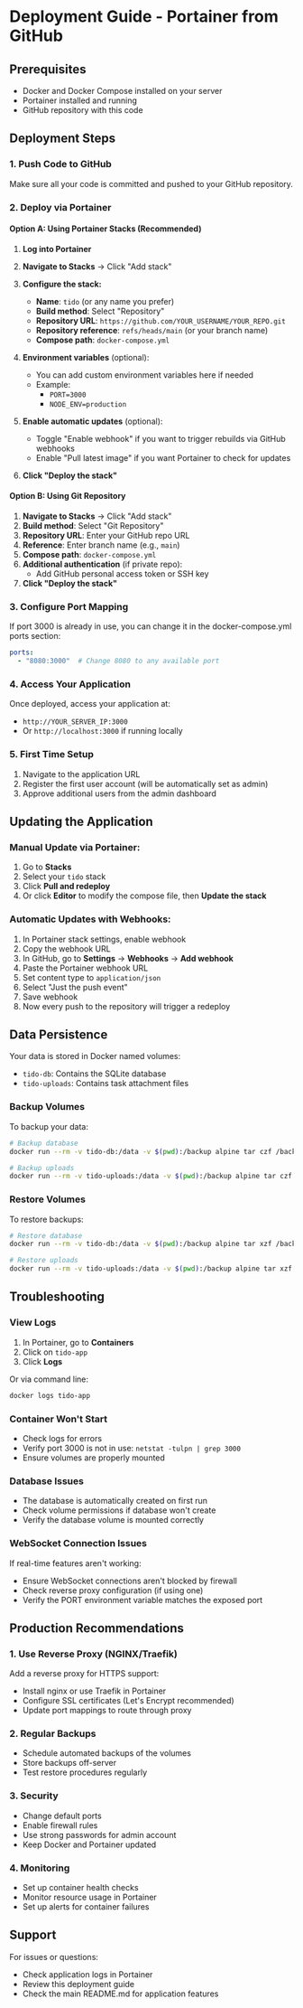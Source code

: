 # Deployment Guide - Portainer from GitHub

## Prerequisites
- Docker and Docker Compose installed on your server
- Portainer installed and running
- GitHub repository with this code

## Deployment Steps

### 1. Push Code to GitHub
Make sure all your code is committed and pushed to your GitHub repository.

### 2. Deploy via Portainer

#### Option A: Using Portainer Stacks (Recommended)

1. **Log into Portainer**
2. **Navigate to Stacks** → Click "Add stack"
3. **Configure the stack:**
   - **Name**: `tido` (or any name you prefer)
   - **Build method**: Select "Repository"
   - **Repository URL**: `https://github.com/YOUR_USERNAME/YOUR_REPO.git`
   - **Repository reference**: `refs/heads/main` (or your branch name)
   - **Compose path**: `docker-compose.yml`

4. **Environment variables** (optional):
   - You can add custom environment variables here if needed
   - Example:
     - `PORT=3000`
     - `NODE_ENV=production`

5. **Enable automatic updates** (optional):
   - Toggle "Enable webhook" if you want to trigger rebuilds via GitHub webhooks
   - Enable "Pull latest image" if you want Portainer to check for updates

6. **Click "Deploy the stack"**

#### Option B: Using Git Repository

1. **Navigate to Stacks** → Click "Add stack"
2. **Build method**: Select "Git Repository"
3. **Repository URL**: Enter your GitHub repo URL
4. **Reference**: Enter branch name (e.g., `main`)
5. **Compose path**: `docker-compose.yml`
6. **Additional authentication** (if private repo):
   - Add GitHub personal access token or SSH key
7. **Click "Deploy the stack"**

### 3. Configure Port Mapping

If port 3000 is already in use, you can change it in the docker-compose.yml ports section:
```yaml
ports:
  - "8080:3000"  # Change 8080 to any available port
```

### 4. Access Your Application

Once deployed, access your application at:
- `http://YOUR_SERVER_IP:3000`
- Or `http://localhost:3000` if running locally

### 5. First Time Setup

1. Navigate to the application URL
2. Register the first user account (will be automatically set as admin)
3. Approve additional users from the admin dashboard

## Updating the Application

### Manual Update via Portainer:
1. Go to **Stacks**
2. Select your `tido` stack
3. Click **Pull and redeploy**
4. Or click **Editor** to modify the compose file, then **Update the stack**

### Automatic Updates with Webhooks:
1. In Portainer stack settings, enable webhook
2. Copy the webhook URL
3. In GitHub, go to **Settings** → **Webhooks** → **Add webhook**
4. Paste the Portainer webhook URL
5. Set content type to `application/json`
6. Select "Just the push event"
7. Save webhook
8. Now every push to the repository will trigger a redeploy

## Data Persistence

Your data is stored in Docker named volumes:
- `tido-db`: Contains the SQLite database
- `tido-uploads`: Contains task attachment files

### Backup Volumes

To backup your data:
```bash
# Backup database
docker run --rm -v tido-db:/data -v $(pwd):/backup alpine tar czf /backup/tido-db-backup.tar.gz -C /data .

# Backup uploads
docker run --rm -v tido-uploads:/data -v $(pwd):/backup alpine tar czf /backup/tido-uploads-backup.tar.gz -C /data .
```

### Restore Volumes

To restore backups:
```bash
# Restore database
docker run --rm -v tido-db:/data -v $(pwd):/backup alpine tar xzf /backup/tido-db-backup.tar.gz -C /data

# Restore uploads
docker run --rm -v tido-uploads:/data -v $(pwd):/backup alpine tar xzf /backup/tido-uploads-backup.tar.gz -C /data
```

## Troubleshooting

### View Logs
1. In Portainer, go to **Containers**
2. Click on `tido-app`
3. Click **Logs**

Or via command line:
```bash
docker logs tido-app
```

### Container Won't Start
- Check logs for errors
- Verify port 3000 is not in use: `netstat -tulpn | grep 3000`
- Ensure volumes are properly mounted

### Database Issues
- The database is automatically created on first run
- Check volume permissions if database won't create
- Verify the database volume is mounted correctly

### WebSocket Connection Issues
If real-time features aren't working:
- Ensure WebSocket connections aren't blocked by firewall
- Check reverse proxy configuration (if using one)
- Verify the PORT environment variable matches the exposed port

## Production Recommendations

### 1. Use Reverse Proxy (NGINX/Traefik)
Add a reverse proxy for HTTPS support:
- Install nginx or use Traefik in Portainer
- Configure SSL certificates (Let's Encrypt recommended)
- Update port mappings to route through proxy

### 2. Regular Backups
- Schedule automated backups of the volumes
- Store backups off-server
- Test restore procedures regularly

### 3. Security
- Change default ports
- Enable firewall rules
- Use strong passwords for admin account
- Keep Docker and Portainer updated

### 4. Monitoring
- Set up container health checks
- Monitor resource usage in Portainer
- Set up alerts for container failures

## Support

For issues or questions:
- Check application logs in Portainer
- Review this deployment guide
- Check the main README.md for application features
